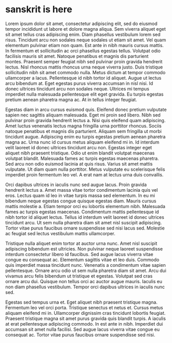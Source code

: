 # sanskrit is here
Lorem ipsum dolor sit amet, consectetur adipiscing elit, sed do eiusmod tempor incididunt ut labore et dolore magna aliqua. Sem viverra aliquet eget sit amet tellus cras adipiscing enim. Diam phasellus vestibulum lorem sed risus. Tincidunt arcu non sodales neque sodales ut etiam sit amet. Vel quam elementum pulvinar etiam non quam. Est ante in nibh mauris cursus mattis. In fermentum et sollicitudin ac orci phasellus egestas tellus. Volutpat odio facilisis mauris sit amet. Natoque penatibus et magnis dis parturient montes. Praesent semper feugiat nibh sed pulvinar proin gravida hendrerit lectus. Nisl rhoncus mattis rhoncus urna neque viverra justo. Duis tristique sollicitudin nibh sit amet commodo nulla. Metus dictum at tempor commodo ullamcorper a lacus. Pellentesque id nibh tortor id aliquet. Augue ut lectus arcu bibendum at. Eget egestas purus viverra accumsan in nisl nisi. Id donec ultrices tincidunt arcu non sodales neque. Ultrices mi tempus imperdiet nulla malesuada pellentesque elit eget gravida. Eu turpis egestas pretium aenean pharetra magna ac. At in tellus integer feugiat.

Egestas diam in arcu cursus euismod quis. Eleifend donec pretium vulputate sapien nec sagittis aliquam malesuada. Eget mi proin sed libero. Nibh sed pulvinar proin gravida hendrerit lectus a. Nisi quis eleifend quam adipiscing. Amet luctus venenatis lectus magna fringilla urna porttitor rhoncus. Sociis natoque penatibus et magnis dis parturient. Aliquam sem fringilla ut morbi tincidunt augue. Adipiscing enim eu turpis egestas pretium aenean pharetra magna ac. Urna nunc id cursus metus aliquam eleifend mi in. Id interdum velit laoreet id donec ultrices tincidunt arcu non. Egestas integer eget aliquet nibh praesent tristique. Odio ut enim blandit volutpat maecenas volutpat blandit. Malesuada fames ac turpis egestas maecenas pharetra. Sed arcu non odio euismod lacinia at quis risus. Varius sit amet mattis vulputate. Ut diam quam nulla porttitor. Metus vulputate eu scelerisque felis imperdiet proin fermentum leo vel. A erat nam at lectus urna duis convallis.

Orci dapibus ultrices in iaculis nunc sed augue lacus. Proin gravida hendrerit lectus a. Amet massa vitae tortor condimentum lacinia quis vel eros. Lectus quam id leo in vitae turpis massa sed elementum. In eu mi bibendum neque egestas congue quisque egestas diam. Mauris cursus mattis molestie a. Etiam tempor orci eu lobortis elementum nibh. Malesuada fames ac turpis egestas maecenas. Condimentum mattis pellentesque id nibh tortor id aliquet lectus. Tellus id interdum velit laoreet id donec ultrices tincidunt arcu. Ut sem nulla pharetra diam sit amet nisl suscipit adipiscing. Tortor vitae purus faucibus ornare suspendisse sed nisi lacus sed. Molestie ac feugiat sed lectus vestibulum mattis ullamcorper.

Tristique nulla aliquet enim tortor at auctor urna nunc. Amet nisl suscipit adipiscing bibendum est ultricies. Non pulvinar neque laoreet suspendisse interdum consectetur libero id faucibus. Sed augue lacus viverra vitae congue eu consequat ac. Elementum sagittis vitae et leo duis. Commodo quis imperdiet massa tincidunt nunc. Venenatis a condimentum vitae sapien pellentesque. Ornare arcu odio ut sem nulla pharetra diam sit amet. Arcu dui vivamus arcu felis bibendum ut tristique et egestas. Volutpat sed cras ornare arcu dui. Quisque non tellus orci ac auctor augue mauris. Iaculis eu non diam phasellus vestibulum. Tempor orci dapibus ultrices in iaculis nunc sed.

Egestas sed tempus urna et. Eget aliquet nibh praesent tristique magna. Fermentum leo vel orci porta. Tristique senectus et netus et. Cursus metus aliquam eleifend mi in. Ullamcorper dignissim cras tincidunt lobortis feugiat. Praesent tristique magna sit amet purus gravida quis blandit turpis. A iaculis at erat pellentesque adipiscing commodo. In est ante in nibh. Imperdiet dui accumsan sit amet nulla facilisi. Sed augue lacus viverra vitae congue eu consequat ac. Tortor vitae purus faucibus ornare suspendisse sed nisi.

